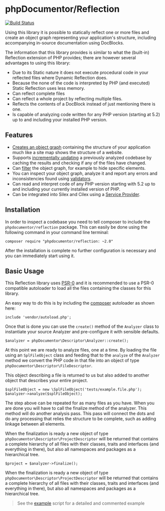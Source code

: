 # phpDocumentor/Reflection

[![Build Status]](http://travis-ci.org/phpDocumentor/Reflection)

Using this library it is possible to statically reflect one or more files and create an object graph representing
your application's structure, including accompanying in-source documentation using DocBlocks.

The information that this library provides is similar to what the (built-in) Reflection extension of PHP provides; there 
are however several advantages to using this library:

- Due to its Static nature it does not execute procedural code in your reflected files where Dynamic Reflection does.
- Because the none of the code is interpreted by PHP (and executed) Static Reflection uses less memory.
- Can reflect complete files 
- Can reflect a whole project by reflecting multiple files.
- Reflects the contents of a DocBlock instead of just mentioning there is one.
- Is capable of analyzing code written for any PHP version (starting at 5.2) up to and including your installed
  PHP version.

## Features

* [Creates an object graph] containing the structure of your application much like a site map shows the 
  structure of a website.
* Supports [incrementally updating] a previously analyzed codebase by caching the results 
  and checking if any of the files have changed.
* Can [filter] the object graph, for example to hide specific elements.
* You can inspect your object graph, analyze it and report any errors and inconsistencies found using [validators].
* Can read and interpret code of any PHP version starting with 5.2 up to and including your currently installed version 
  of PHP.
* Can be integrated into Silex and Cilex using a [Service Provider].

## Installation

In order to inspect a codebase you need to tell composer to include the `phpdocumentor/reflection` package. This
can easily be done using the following command in your command line terminal:

    composer require "phpdocumentor/reflection: ~2.0"

After the installation is complete no further configuration is necessary and you can immediately start using it.

## Basic Usage

This Reflection library uses [PSR-0] and it is recommended to use a PSR-0 compatible autoloader to load all the 
files containing the classes for this library. 

An easy way to do this is by including the [composer] autoloader as shown here:

    include 'vendor/autoload.php';

Once that is done you can use the `create()` method of the `Analyzer` class to instantiate your source Analyzer and 
pre-configure it with sensible defaults.
    
    $analyzer = phpDocumentor\Descriptor\Analyzer::create();

At this point we are ready to analyze files, one at a time. By loading the file using an `SplFileObject` class and 
feeding that to the `analyze` of the `Analyzer` method we convert the PHP code in that file into an object of type 
`phpDocumentor\Descriptor\FileDescriptor`. 

This object describing a file is returned to us but also added to another object that describes your entire project.

    $splFileObject = new \SplFileObject('tests/example.file.php');
    $analyzer->analyze($splFileObject);
    
The step above can be repeated for as many files as you have. When you are done you will have to call the finalize 
method of the analyzer. This method will do another analysis pass. This pass will connect the dots and do any processing
that relies the structure to be complete, such as adding linkage between all elements.

When the finalization is ready a new object of type `phpDocumentor\Descriptor\ProjectDescriptor` will be returned that
contains a complete hierarchy of all files with their classes, traits and interfaces (and everything in there), but also
all namespaces and packages as a hierarchical tree.

    $project = $analyzer->finalize();
    
When the finalization is ready a new object of type `phpDocumentor\Descriptor\ProjectDescriptor` will be returned that
contains a complete hierarchy of all files with their classes, traits and interfaces (and everything in there), but also
all namespaces and packages as a hierarchical tree.

> See the [example] script for a detailed and commented example

[Build Status]:            https://secure.travis-ci.org/phpDocumentor/Reflection.png
[PSR-0]:                   http://php-fig.com
[Creates an object graph]: docs/usage.rst
[incrementally updating]:  docs/incremental-updates.rst
[filter]:                  docs/filtering.rst
[validators]:              docs/inspecting.rst
[Service Provider]:        docs/integrating-with-silex-and-cilex.rst
[example]:                 example.php
[composer]:                http://getcomposer.org